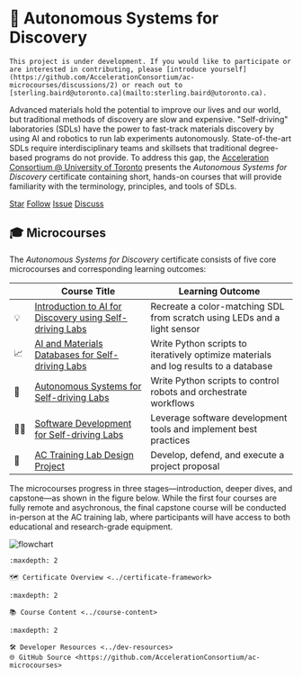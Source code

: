 # 📜 Autonomous Systems for Discovery

```{warning}
This project is under development. If you would like to participate or are interested in contributing, please [introduce yourself](https://github.com/AccelerationConsortium/ac-microcourses/discussions/2) or reach out to [sterling.baird@utoronto.ca](mailto:sterling.baird@utoronto.ca).
```

Advanced materials hold the potential to improve our lives and our world, but traditional methods of discovery are slow and expensive. "Self-driving" laboratories (SDLs) have the power to fast-track materials discovery by using AI and robotics to run lab experiments autonomously. State-of-the-art SDLs require interdisciplinary teams and skillsets that traditional degree-based programs do not provide. To address this gap, the [Acceleration Consortium @ University of Toronto](https://acceleration.utoronto.ca/) presents the *Autonomous Systems for Discovery* certificate containing short, hands-on courses that will provide familiarity with the terminology, principles, and tools of SDLs.

<a class="github-button" href="https://github.com/AccelerationConsortium/ac-microcourses"
data-icon="octicon-star" data-size="large" data-show-count="true" aria-label="Star
AccelerationConsortium/ac-microcourses on GitHub">Star</a>
<a class="github-button"
href="https://github.com/AccelerationConsortium" data-size="large" data-show-count="true"
aria-label="Follow @AccelerationConsortium on GitHub">Follow</a>
<a class="github-button" href="https://github.com/AccelerationConsortium/ac-microcourses/issues"
data-icon="octicon-issue-opened" data-size="large" data-show-count="true"
aria-label="Issue AccelerationConsortium/ac-microcourses on GitHub">Issue</a>
<a class="github-button" href="https://github.com/AccelerationConsortium/ac-microcourses/discussions" data-icon="octicon-comment-discussion" data-size="large" aria-label="Discuss AccelerationConsortium/ac-microcourses on GitHub">Discuss</a>

<!-- ```{note}
While the certificate option requires formal registration and tuition dues, the course content is made freely available.
``` -->

<!-- Alan's YouTube video, either here or as part of the Hello, World! course -->
<!-- description of the microcredentials, and the difference between the microcourse content and the microcredentials certificate -->

## 🎓 Microcourses

The *Autonomous Systems for Discovery* certificate consists of five core microcourses and corresponding learning outcomes:

|  | Course Title | Learning Outcome |
|--------|--------------|-------------|
| 💡      | [Introduction to AI for Discovery using Self-driving Labs](../courses/hello-world/overview.md) | Recreate a color-matching SDL from scratch using LEDs and a light sensor |
| 📈      | [AI and Materials Databases for Self-driving Labs](../courses/data-science/overview.md) | Write Python scripts to iteratively optimize materials and log results to a database |
| 🦾      | [Autonomous Systems for Self-driving Labs](../courses/robotics/overview.md) | Write Python scripts to control robots and orchestrate workflows |
| 🧑‍💻      | [Software Development for Self-driving Labs](../courses/software-dev/overview.md) | Leverage software development tools and implement best practices |
| 🏢      | [AC Training Lab Design Project](../courses/capstone/overview.md) | Develop, defend, and execute a project proposal |

The microcourses progress in three stages—introduction, deeper dives, and capstone—as shown in the figure below. While the first four courses are fully remote and asychronous, the final capstone course will be conducted in-person at the AC training lab, where participants will have access to both educational and research-grade equipment.

![flowchart](../course-flowchart-black-border.png)

```{toctree}
:maxdepth: 2

🗺️ Certificate Overview <../certificate-framework>
```

```{toctree}
:maxdepth: 2

📚 Course Content <../course-content>
```

```{toctree}
:maxdepth: 2

🛠️ Developer Resources <../dev-resources>
🌐 GitHub Source <https://github.com/AccelerationConsortium/ac-microcourses>
```

[Sphinx]: http://www.sphinx-doc.org/
[Markdown]: https://daringfireball.net/projects/markdown/
[reStructuredText]: http://www.sphinx-doc.org/en/master/usage/restructuredtext/basics.html
[MyST]: https://myst-parser.readthedocs.io/en/latest/


<script async defer src="https://buttons.github.io/buttons.js"></script>
